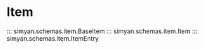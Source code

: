 # Item

::: simyan.schemas.item.BaseItem
::: simyan.schemas.item.Item
::: simyan.schemas.item.ItemEntry
